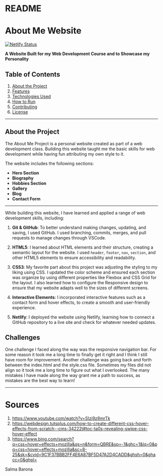 # README
# About Me Website
[![Netlify Status](https://api.netlify.com/api/v1/badges/97c2ef26-bb6f-42ee-bc63-d15159cffe76/deploy-status)](https://app.netlify.com/sites/about-me-sbarona98/deploys)


**A Website Built for my Web Development Course and to Showcase my Personality**

## Table of Contents
1. [About the Project](#about-the-project)
2. [Features](#features)
3. [Technologies Used](#technologies-used)
4. [How to Run](#how-to-run)
5. [Contributing](#contributing)
6. [License](#license)

---

## About the Project

The About Me Project is a personal website created as part of a web development class. Building this website taught me the basic skills for web development while having fun attributing my own style to it.

The website includes the following sections:
- **Hero Section**
- **Biography**
- **Hobbies Section**
- **Gallery**
- **Blog**
- **Contact Form**

---

While building this website, I have learned and applied a range of web development skills, including:

1. **Git & GitHub**: To better understand making changes, updating, and saving, I used GitHub. I used branching, commits, merges, and pull requests to manage changes through VSCode. 

2. **HTML5**: I learned about HTML elements and their structure, creating a semantic layout for the website. I used `header`, `footer`, `nav`, `section`, and other HTML5 elements to ensure accessibility and readability.

3. **CSS3**: My favorite part about this project was adjusting the styling to my liking using CSS. I updated the color scheme and ensured each section was organize by using different properties like Flexbox and CSS Grid for the layout. I also learned how to configure the Responsive design to ensure that my website adapts well to the sizes of different screens.

4. **Interactive Elements**: I incorporated interactive features such as a contact form and hover effects, to create a smooth and user-friendly experience.

5. **Netlify**: I deployed the website using Netlify, learning how to connect a GitHub repository to a live site and check for whatever needed updates. 


## Challenges
One challenge I faced along the way was the responsive navigation bar. For some reason it took me a long time to finally get it right and I think I still have room for improvement. Another challenge was going back and forth between the index.html and the style.css file. Sometimes my files did not align so it took me a long time to figure out what I overlooked. The many mistakes I have made along the way grant me a path to success, as mistakes are the best way to learn! 


---


# Sources
1. https://www.youtube.com/watch?v=SIzi9z8mrTk
2. https://webdesign.tutsplus.com/how-to-create-different-css-hover-effects-from-scratch--cms-34222t#toc-ta0s-revealing-swipe-css-hover-effect
3. https://www.bing.com/search?q=css+hover+effects+mozilla&qs=n&form=QBRE&sp=-1&ghc=1&lq=0&pq=css+hover+effects+mozilla&sc=8-25&sk=&cvid=9C1F37BBB2FF4E6A87BF5D47A2D4CADD&ghsh=0&ghacc=0&ghpl= 

Salma Barona
